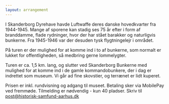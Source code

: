 ```yaml
---
layout: arrangement
---
```


I Skanderborg Dyrehave havde Luftwaffe deres danske hovedkvarter fra 1944-1945. Mange af sporene kan stadig ses 75 år efter i form af branddamme, flade rydninger, hvor der har stået barakker og naturligvis bunkerne. Fra 1945-1946 var der desuden tysk flygtningelejr i området.

På turen er der mulighed for at komme ind i to af bunkerne, som normalt er lukket for offentligheden, så medbring gerne lommelygter.

Turen er ca. 1,5 km. lang, og slutter ved Skanderborg Bunkerne med mulighed for at komme ind i de gamle kommandobunkere, der i dag er indrettet som museum. Vi går ad fine skovstier, og terrænet er lidt kuperet.

Prisen er inkl. rundvisning og adgang til museet. Betaling sker via MobilePay ved fremmøde.
Tilmelding er nødvendig - kun 40 pladser. Skriv til post@historisk-samfund-aarhus.dk
